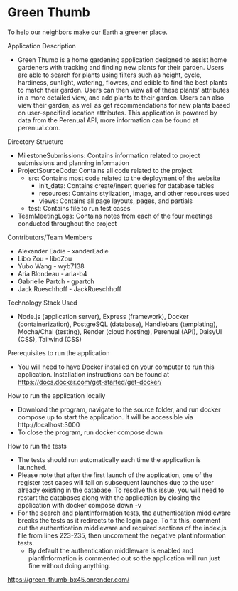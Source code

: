 # Green Thumb
To help our neighbors make our Earth a greener place. 

Application Description
- Green Thumb is a home gardening application designed to assist home gardeners with tracking and finding new plants for their garden. Users are able to search for plants using filters such as height, cycle, hardiness, sunlight, watering, flowers, and edible to find the best plants to match their garden. Users can then view all of these plants' attributes in a more detailed view, and add plants to their garden. Users can also view their garden, as well as get recommendations for new plants based on user-specified location attributes. This application is powered by data from the Perenual API, more information can be found at perenual.com.

Directory Structure
- MilestoneSubmissions: Contains information related to project submissions and planning information
- ProjectSourceCode: Contains all code related to the project
  - src: Contains most code related to the deployment of the website
    - init_data: Contains create/insert queries for database tables
    - resources: Contains stylization, image, and other resources used
    - views: Contains all page layouts, pages, and partials
  - test: Contains file to run test cases
- TeamMeetingLogs: Contains notes from each of the four meetings conducted throughout the project

Contributors/Team Members  
  - Alexander Eadie - xanderEadie 
  - Libo Zou - liboZou 
  - Yubo Wang - wyb7138 
  - Aria Blondeau - aria-b4 
  - Gabrielle Partch - gpartch 
  - Jack Rueschhoff - JackRueschhoff 

Technology Stack Used
- Node.js (application server), Express (framework), Docker (containerization), PostgreSQL (database), Handlebars (templating), Mocha/Chai (testing), Render (cloud hosting), Perenual (API), DaisyUI (CSS), Tailwind (CSS)

Prerequisites to run the application
- You will need to have Docker installed on your computer to run this application. Installation instructions can be found at https://docs.docker.com/get-started/get-docker/

How to run the application locally
- Download the program, navigate to the source folder, and run docker compose up to start the application. It will be accessible via http://localhost:3000
- To close the program, run docker compose down

How to run the tests
- The tests should run automatically each time the application is launched.
- Please note that after the first launch of the application, one of the register test cases will fail on subsequent launches due to the user already existing in the database. To resolve this issue, you will need to restart the databases along with the application by closing the application with docker compose down -v
- For the search and plantInformation tests, the authentication middleware breaks the tests as it redirects to the login page. To fix this, comment out the authentication middleware and required sections of the index.js file from lines 223-235, then uncomment the negative plantInformation tests.
  - By default the authentication middleware is enabled and plantInformation is commented out so the application will run just fine without doing anything.

https://green-thumb-bx45.onrender.com/
